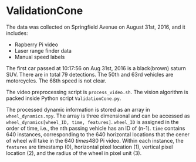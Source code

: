 # ValidationCone

The data was collected on Springfield Avenue on August 31st, 2016, and it includes:
- Rapberry Pi video
- Laser range finder data
- Manual speed labels 

The first car passed at 10:17:56 on Aug 31st, 2016 is a black(brown) saturn SUV. There are in total 79 detections. The 50th and 63rd vehicles are motorcycles. The 68th speed is not clear.

The video preprocessing script is `process_video.sh`. The vision algorithm is packed inside Python script `ValidationCone.py`.

The processed dynamic information is stored as an array in `wheel_dynamics.npy`. The array is three dimensional and can be accessed as `wheel_dynamics[wheel_ID, time, features]`. `wheel_ID` is assigned in the order of time, i.e., the nth passing vehicle has an ID of (n-1). `time` contains 640 instances, corresponding to the 640 horizontal locations that the cener of wheel will take in the $640 \ times 480$ Pi video. Within each instance, the `features` are timestamp (0), horizontal pixel location (1), vertical pixel location (2), and the radius of the wheel in pixel unit (3).
